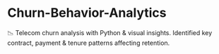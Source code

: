# Churn-Behavior-Analytics
📉 Telecom churn analysis with Python &amp; visual insights. Identified key contract, payment &amp; tenure patterns affecting retention.
